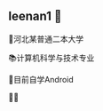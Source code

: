 ## leenan1 👋

🏫河北某普通二本大学

📚计算机科学与技术专业

🌱目前自学Android

👨‍🦱

<!--
**ltbw/ltbw** is a ✨ _special_ ✨ repository because its `README.md` (this file) appears on your GitHub profile.

Here are some ideas to get you started:

- 🔭 I’m currently working on ...
-  I’m currently learning ...
- 👯 I’m looking to collaborate on ...
- 🤔 I’m looking for help with ...
- 💬 Ask me about ...
- 📫 How to reach me: ...
- 😄 Pronouns: ...
- ⚡ Fun fact: ...
-->
